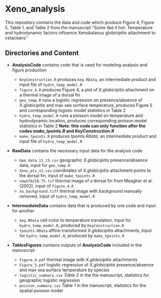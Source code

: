# Xeno_analysis

This repository contains the data and code which produce Figure 4, Figure 5, Table 1, and Table 2 from the manuscript "Some like it hot: Temperature and hydrodynamic factors influence Xenobalanus globicipitis attachment to cetaceans"

## Directories and Content
* **AnalysisCode** contains code that is used for modeling analysis and figure production
	+ `KeyConstruction.R` produces `key.RData`, an intermediate product and input file of `hydro_temp_model.R`
	+ `figure_4.R` produces Figure 4, a plot of *X.globicipitis* attachment on a thermal image of a dorsal fin
	+ `geo_temp.R` runs a logistic regression on presence/absence of *X.globicipitis* and max sea surface temperature, produces Figure 5 and corresponding logistic model statistics in Table 2
	+ `hydro_temp_model.R` runs a poisson model on temperature and hydrodynamic location, produces corresponding poisson model statistics in Table 2 **Note: this code can only function after the codes *make_tpoints.R* and *KeyConstruction.R*** 
	+ `make_tpoints.R` produces *tpoints.Rdata*, an intermediate product and input file of `hydro_temp_model.R`

* **RawData** contains the necessary input data for the analysis code
	+ `Geo_data_11_15.csv` geographic *X.globicipitis* presence/absence data, input for `geo_temp.R` 
	+ `Xeno_pts_v2.csv` coordinates of *X.globicipitis* attachment points to the dorsal fin, input of `make_tpoints.R`
	+ `newSfb218-75.tif` thermal image of a dorsal fin from Meagher et al. (2002), input of `figure_4.R`
	+ `no_background.tiff` thermal image with background manually removed, input of `hydro_temp_model.R`
	
* **IntermediateData** contains data that is produced by one code and input for another
	+ `key.RData` cell-color to temperature translation, input for `hydro_temp_model.R`, produced by `KeyConstruction.R`
	+ `tpoints.RData` affine-transformed *X.globicipitis* attachments, input for `hydro_temp_model.R`, produced by `make_tpoints.R`

* **TablesFigures** contains outputs of **AnalysisCode** included in the manuscript
	+ `Figure_4.pdf` thermal image with *X.globicipitis* attachments
	+ `Figure_5.pdf` logistic regression of *X.globicipitis* presence/absence and max sea surface temperature by species
	+ `logistic_summary.csv` *Table 2* in the the manuscript, statistics for geographic logistic regression
	+ `poisson_summary.csv` *Table 1* in the manuscript, statistics for the spatial poisson model
	

